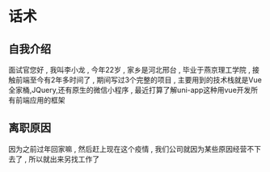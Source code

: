 # 话术

## 自我介绍

面试官您好 , 我叫李小龙 , 今年22岁 , 家乡是河北邢台 , 毕业于燕京理工学院 , 接触前端至今有2年多时间了 , 期间写过3个完整的项目 ,  主要用到的技术栈就是Vue全家桶,JQuery,还有原生的微信小程序 , 最近打算了解uni-app这种用vue开发所有前端应用的框架

## 离职原因

因为之前过年回家嘛 , 然后赶上现在这个疫情 , 我们公司就因为某些原因经营不下去了 , 所以就出来另找工作了